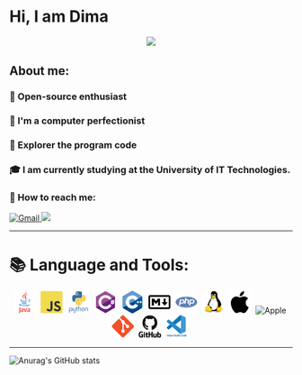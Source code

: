 # Hi, I am Dima
<div id="header" align="center"> 
  <img src="https://media3.giphy.com/media/lP8xu5t2DLGG045H8F/giphy.gif?cid=ecf05e47sxk1migg7fjy14xtj6niitusap52dapq55ni8il0&rid=giphy.gif&ct=s" width="90"/>
</div>

## About me: 
### :milky_way: Open-source enthusiast 
### :floppy_disk: I'm a computer perfectionist
### :microscope: Explorer the program code
###  :mortar_board: I am currently studying at the University of IT Technologies.
###  :pencil: How to reach me:
<div id="badges">
  <p><a href="mailto:lllekcl7up@gmail.com">
    <img src="https://www.vectorlogo.zone/logos/gmail/gmail-ar21.png"width="56"alt="Gmail"/>
  </a>
  <a href="https://t.me/Didima35">
    <img src="https://uploads.static.fo.vin/system/useruploads/images/62b7/0145/a923/2232/a975/9a78/original/62b70145a9232232a9759a77.jpg?1656160581" width="79"/>
  </a>
</div>


___
# :books: Language and Tools:
<div align="center">
  <img src="https://raw.githubusercontent.com/devicons/devicon/1119b9f84c0290e0f0b38982099a2bd027a48bf1/icons/java/java-original-wordmark.svg" title="Java" alt="Java" width="40" height="40"/>&nbsp;
  <img src="https://raw.githubusercontent.com/devicons/devicon/1119b9f84c0290e0f0b38982099a2bd027a48bf1/icons/javascript/javascript-original.svg" title="JavaScript" alt="JavaScript" width="40" height="40"/>&nbsp;
  <img src="https://raw.githubusercontent.com/devicons/devicon/1119b9f84c0290e0f0b38982099a2bd027a48bf1/icons/python/python-original-wordmark.svg" title="Python" alt="Python" width="40" height="40"/>&nbsp;
  <img src="https://raw.githubusercontent.com/devicons/devicon/1119b9f84c0290e0f0b38982099a2bd027a48bf1/icons/csharp/csharp-original.svg" title="C#" alt="C#" width="40" height="40"/>&nbsp;
  <img src="https://raw.githubusercontent.com/devicons/devicon/1119b9f84c0290e0f0b38982099a2bd027a48bf1/icons/cplusplus/cplusplus-original.svg" title="C++" alt="C++" width="40" height="40"/>&nbsp;
  <img src="https://raw.githubusercontent.com/devicons/devicon/1119b9f84c0290e0f0b38982099a2bd027a48bf1/icons/markdown/markdown-original.svg" title="Markdown" alt="Markdown" width="40" height="40"/>&nbsp;
  <img src="https://raw.githubusercontent.com/devicons/devicon/1119b9f84c0290e0f0b38982099a2bd027a48bf1/icons/php/php-plain.svg" title="PHP" alt="PHP" width="40" height="40"/>&nbsp;
  <img src="https://raw.githubusercontent.com/devicons/devicon/1119b9f84c0290e0f0b38982099a2bd027a48bf1/icons/linux/linux-original.svg" title="Linux" alt="Linux" width="40" height="40"/>&nbsp;
  <img src="https://raw.githubusercontent.com/devicons/devicon/1119b9f84c0290e0f0b38982099a2bd027a48bf1/icons/apple/apple-original.svg" title="Apple" alt="Apple" width="40" height="40"/>&nbsp;
  <img src="https://www.logo.wine/a/logo/Microsoft/Microsoft-Logo.wine.svg" title="Apple" alt="Apple" width="100" height="40"/>&nbsp;
  <img src="https://raw.githubusercontent.com/devicons/devicon/1119b9f84c0290e0f0b38982099a2bd027a48bf1/icons/git/git-original.svg"  title="Git" alt="Git" width="40" height="40"/>&nbsp;
  <img src="https://raw.githubusercontent.com/devicons/devicon/1119b9f84c0290e0f0b38982099a2bd027a48bf1/icons/github/github-original-wordmark.svg"  title="GitHub" alt="GitHub" width="40" height="40"/>&nbsp;
  <img src="https://raw.githubusercontent.com/devicons/devicon/1119b9f84c0290e0f0b38982099a2bd027a48bf1/icons/vscode/vscode-original-wordmark.svg"  title="VScode" alt="VScode" width="40" height="40"/>&nbsp;
</div>

____

![Anurag's GitHub stats](https://github-readme-stats.vercel.app/api?username=lllekcl7up&theme=transparent)
